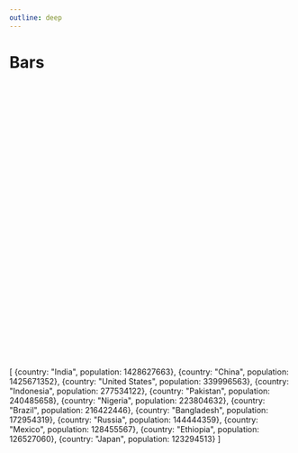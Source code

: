 ```yaml
---
outline: deep
---
```


# Bars

<!--
<g g-bind:transform="$$.rotate(360/data.length * n - 90 + 360/data.length/2, 250,250)">
        <text
           alignment-baseline="middle"
           font-size="12"
           y="250"  
           g-bind:x="260 + (170 * (population / data.$max('population')))"
           transform="scale(1,1)"
           g-content="country"></text>
      </g>
-->

<g-composer style="width: 500px">
  <svg viewBox="0 0 500 500">
    <defs g-for="({country, population}, n) of data">
      <g g-bind:transform="$$.translate(
                             Object.values(
                               $.polar2cartesian(250, 
                                                 250, 
                                                 170 * population / data.$max('population')+ 10,
                                                 360/data.length * n + 360/data.length/2
                              )
                             )
                            )">
        <g g-bind:transform="$$.rotate(360/data.length * n + (360/data.length * n < 180 ? -70:110))"
           g-bind:text-anchor="360/data.length * n >= 180 ? 'end' : ''">
          <text alignment-baseline="middle" font-size="12" g-content="country"></text>
        </g>
      </g>
      <path g-bind:d="$$.circleSlice( 250, 
                                      250, 
                                      170 * (population / data.$max('population')),
                                      360/data.length, 
                                      360/data.length * n
                                    )" 
         fill="red" stroke="white" stroke-width="1"/>
    </defs>
  </svg>
  <g-script type="plugin" src="https://cdn.graphery.online/graphane/0.1.0-alpha/plugins/shapes.js"></g-script>
  <g-script type="data">[
    {country: "India", population:	1428627663},
    {country: "China", population:	1425671352},
    {country: "United States", population: 339996563},
    {country: "Indonesia", population:	277534122},
    {country: "Pakistan", population:	240485658},
    {country: "Nigeria", population:	223804632},
    {country: "Brazil", population:	216422446},
    {country: "Bangladesh", population:	172954319},
    {country: "Russia", population:	144444359},
    {country: "Mexico", population:	128455567},
    {country: "Ethiopia", population:	126527060},
    {country: "Japan", population:	123294513}
  ]</g-script>
</g-composer>
